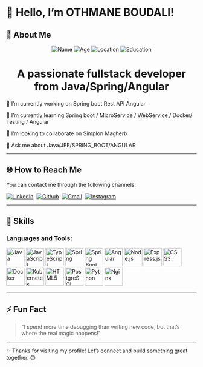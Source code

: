 # 👋 Hello, I’m OTHMANE BOUDALI!  

## 🚀 About Me  
<p align="center">
  <img src="https://img.shields.io/badge/Name-Othmane%20Boudali-%2300a8ff?style=for-the-badge&logo=smugmug&logoColor=white" alt="Name"/>  
  <img src="https://img.shields.io/badge/Age-24%20Years-%23ff5733?style=for-the-badge&logo=calendar&logoColor=white" alt="Age"/>  
  <img src="https://img.shields.io/badge/Location-Morocco-%234caf50?style=for-the-badge&logo=mapbox&logoColor=white" alt="Location"/>  
  <img src="https://img.shields.io/badge/Student-Master's%20in%20Software%20Engineering-%237e57c2?style=for-the-badge&logo=google%20classroom&logoColor=white" alt="Education"/>  
</p>

  <h1 style="text-align: center;"> A passionate fullstack developer from Java/Spring/Angular </h1>

🔭 I’m currently working on Spring boot Rest API Angular

🌱 I’m currently learning Spring boot / MicroService / WebService / Docker/ Testing / Angular 

👯 I’m looking to collaborate on Simplon Magherb

💬 Ask me about Java/JEE/SPRING_BOOT/ANGULAR


---
## 🌐 How to Reach Me  
You can contact me through the following channels:

[![LinkedIn](https://www.vectorlogo.zone/logos/linkedin/linkedin-icon.svg)](https://www.linkedin.com/in/othmane-boudali-80344a21a )&nbsp;
[![Github](https://www.vectorlogo.zone/logos/github/github-icon.svg)](https://github.com/OTH-BD)&nbsp;
[![Gmail](https://www.vectorlogo.zone/logos/gmail/gmail-icon.svg)](mailto:othmane.boudali01@gmail.com)&nbsp;
[![Instagram](https://www.vectorlogo.zone/logos/instagram/instagram-icon.svg)](https://www.instagram.com/othmaneboudali)




---
## 🚀 Skills

### Languages and Tools:

<p align="left">
  <img src="https://www.vectorlogo.zone/logos/java/java-icon.svg" alt="Java" width="48px" height="48px"/>
  <img src="https://www.vectorlogo.zone/logos/javascript/javascript-icon.svg" alt="JavaScript" width="48px" height="48px"/>
  <img src="https://www.vectorlogo.zone/logos/typescriptlang/typescriptlang-icon.svg" alt="TypeScript" width="48px" height="48px"/>
  <img src="https://www.vectorlogo.zone/logos/springio/springio-icon.svg" alt="Spring" width="48px" height="48px"/>
  <img src="https://www.vectorlogo.zone/logos/springio/springio-ar21.svg" alt="Spring Boot" width="48px" height="48px"/>
  <img src="https://www.vectorlogo.zone/logos/angular/angular-icon.svg" alt="Angular" width="48px" height="48px"/>
  <img src="https://www.vectorlogo.zone/logos/nodejs/nodejs-icon.svg" alt="Node.js" width="48px" height="48px"/>
  <img src="https://www.vectorlogo.zone/logos/expressjs/expressjs-icon.svg" alt="Express.js" width="48px" height="48px"/>
  <img src="https://www.vectorlogo.zone/logos/w3_css/w3_css-icon.svg" alt="CSS3" width="48px" height="48px"/>
  <img src="https://www.vectorlogo.zone/logos/docker/docker-icon.svg" alt="Docker" width="48px" height="48px"/>
  <img src="https://www.vectorlogo.zone/logos/kubernetes/kubernetes-icon.svg" alt="Kubernetes" width="48px" height="48px"/>
  <img src="https://www.vectorlogo.zone/logos/w3_html5/w3_html5-icon.svg" alt="HTML5" width="48px" height="48px"/>
  <img src="https://www.vectorlogo.zone/logos/postgresql/postgresql-icon.svg" alt="PostgreSQL" width="48px" height="48px"/>
  <img src="https://www.vectorlogo.zone/logos/python/python-icon.svg" alt="Python" width="48px" height="48px"/>
  <img src="https://www.vectorlogo.zone/logos/nginx/nginx-icon.svg" alt="Nginx" width="48px" height="48px"/>
</p>
  
---

## ⚡ Fun Fact  

> "I spend more time debugging than writing new code, but that’s where the real magic happens!"  

---

✨ Thanks for visiting my profile! Let’s connect and build something great together. 😊  
